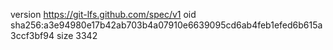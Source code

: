 version https://git-lfs.github.com/spec/v1
oid sha256:a3e94980e17b42ab703b4a07910e6639095cd6ab4feb1efed6b615a3ccf3bf94
size 3342
